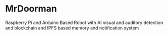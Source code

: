 # MrDoorman
Raspberry Pi and Arduino Based Robot with AI visual and auditory detection and blockchain and IPFS based memory and notification system
